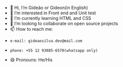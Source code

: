 - 👋 Hi, I’m Gideão or Gideon(in English)
- 👀 I’m interested in Front end and Unit test
- 🌱 I’m currently learning HTML and CSS
- 💞️ I’m looking to collaborate on open source projects 
- 📫 How to reach me:
-     e-mail: gideaosilva.dev@mail.com
-     phone: +55 12 93085-6570(whatsapp only)
- 😄 Pronouns: He/His
<!---
Gideao33/Gideao33 is a ✨ special ✨ repository because its `README.md` (this file) appears on your GitHub profile.
You can click the Preview link to take a look at your changes.
--->
